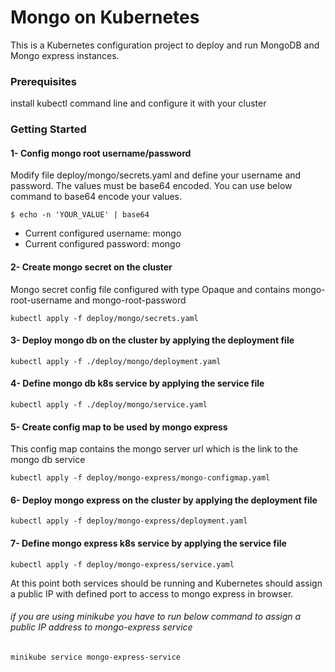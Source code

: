 # Mongo on Kubernetes 
This is a Kubernetes configuration project to deploy and run MongoDB and Mongo express instances.

### Prerequisites 
install kubectl command line and configure it with your cluster

### Getting Started

#### 1- Config mongo root username/password
Modify file deploy/mongo/secrets.yaml and define your username and password. 
The values must be base64 encoded. You can use below command to base64 encode your values. 
```
$ echo -n 'YOUR_VALUE' | base64 
```

* Current configured username: mongo
* Current configured password: mongo

#### 2- Create mongo secret on the cluster
Mongo secret config file configured with type Opaque and contains mongo-root-username and mongo-root-password
```
kubectl apply -f deploy/mongo/secrets.yaml
```

#### 3- Deploy mongo db on the cluster by applying the deployment file
```
kubectl apply -f ./deploy/mongo/deployment.yaml
```

#### 4- Define mongo db k8s service by applying the service file
```
kubectl apply -f ./deploy/mongo/service.yaml
```

#### 5- Create config map to be used by mongo express
This config map contains the mongo server url which is the link to the mongo db service
```
kubectl apply -f deploy/mongo-express/mongo-configmap.yaml
```

#### 6- Deploy mongo express on the cluster by applying the deployment file
```
kubectl apply -f deploy/mongo-express/deployment.yaml  
```

#### 7- Define mongo express k8s service by applying the service file
```
kubectl apply -f deploy/mongo-express/service.yaml 
```

At this point both services should be running and Kubernetes should assign a public IP with defined port to access to mongo express in browser. 

###### if you are using minikube you have to run below command to assign a public IP address to mongo-express service
```
minikube service mongo-express-service
```


